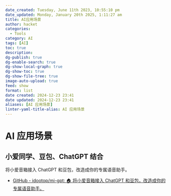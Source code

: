 ```yaml
---
date_created: Tuesday, June 11th 2023, 10:55:10 pm
date_updated: Monday, January 20th 2025, 1:11:27 am
title: AI应用场景
author: hacket
categories:
  - Tools
category: AI
tags: [AI]
toc: true
description: 
dg-publish: true
dg-enable-search: true
dg-show-local-graph: true
dg-show-toc: true
dg-show-file-tree: true
image-auto-upload: true
feed: show
format: list
date created: 2024-12-23 23:41
date updated: 2024-12-23 23:41
aliases: [AI 应用场景]
linter-yaml-title-alias: AI 应用场景
---
```


# AI 应用场景

## 小爱同学、豆包、ChatGPT 结合

将小爱音箱接入 ChatGPT 和豆包，改造成你的专属语音助手。

- [GitHub - idootop/mi-gpt: 🏠 将小爱音箱接入 ChatGPT 和豆包，改造成你的专属语音助手。](https://github.com/idootop/mi-gpt)
